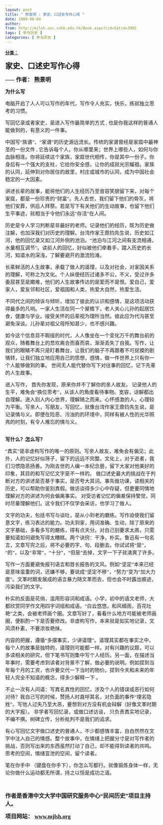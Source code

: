 ```yaml
---
layout: post
title: " 熊景明 : 家史、口述史写作心得 "
date: 1989-06-04
author: 
from: http://mjlsh.usc.cuhk.edu.hk/Book.aspx?cid=5&tid=3985
tags: [ 参与历史 ]
categories: [ 参与历史 ]
---
```


<div style="margin: 15px 10px 10px 0px;">
 <div>
  <span id="ctl00_ContentPlaceHolder1_chapter1_SubjectLabel" style="font-weight:bold;text-decoration:underline;">
   分类：
  </span>
 </div>
 <!--[if gte mso 9]><xml>
 <o:OfficeDocumentSettings>
  <o:AllowPNG/>
 </o:OfficeDocumentSettings>
</xml><![endif]-->
 <!--[if gte mso 9]><xml>
 <w:WordDocument>
  <w:View>Normal</w:View>
  <w:Zoom>0</w:Zoom>
  <w:TrackMoves/>
  <w:TrackFormatting/>
  <w:PunctuationKerning/>
  <w:ValidateAgainstSchemas/>
  <w:SaveIfXMLInvalid>false</w:SaveIfXMLInvalid>
  <w:IgnoreMixedContent>false</w:IgnoreMixedContent>
  <w:AlwaysShowPlaceholderText>false</w:AlwaysShowPlaceholderText>
  <w:DoNotPromoteQF/>
  <w:LidThemeOther>EN-US</w:LidThemeOther>
  <w:LidThemeAsian>ZH-CN</w:LidThemeAsian>
  <w:LidThemeComplexScript>X-NONE</w:LidThemeComplexScript>
  <w:Compatibility>
   <w:BreakWrappedTables/>
   <w:SnapToGridInCell/>
   <w:WrapTextWithPunct/>
   <w:UseAsianBreakRules/>
   <w:DontGrowAutofit/>
   <w:SplitPgBreakAndParaMark/>
   <w:EnableOpenTypeKerning/>
   <w:DontFlipMirrorIndents/>
   <w:OverrideTableStyleHps/>
   <w:UseFELayout/>
  </w:Compatibility>
  <m:mathPr>
   <m:mathFont m:val="Cambria Math"/>
   <m:brkBin m:val="before"/>
   <m:brkBinSub m:val="&#45;-"/>
   <m:smallFrac m:val="off"/>
   <m:dispDef/>
   <m:lMargin m:val="0"/>
   <m:rMargin m:val="0"/>
   <m:defJc m:val="centerGroup"/>
   <m:wrapIndent m:val="1440"/>
   <m:intLim m:val="subSup"/>
   <m:naryLim m:val="undOvr"/>
  </m:mathPr></w:WordDocument>
</xml><![endif]-->
 <!--[if gte mso 9]><xml>
 <w:LatentStyles DefLockedState="false" DefUnhideWhenUsed="true"
  DefSemiHidden="true" DefQFormat="false" DefPriority="99"
  LatentStyleCount="276">
  <w:LsdException Locked="false" Priority="0" SemiHidden="false"
   UnhideWhenUsed="false" QFormat="true" Name="Normal"/>
  <w:LsdException Locked="false" Priority="9" SemiHidden="false"
   UnhideWhenUsed="false" QFormat="true" Name="heading 1"/>
  <w:LsdException Locked="false" Priority="9" QFormat="true" Name="heading 2"/>
  <w:LsdException Locked="false" Priority="9" QFormat="true" Name="heading 3"/>
  <w:LsdException Locked="false" Priority="9" QFormat="true" Name="heading 4"/>
  <w:LsdException Locked="false" Priority="9" QFormat="true" Name="heading 5"/>
  <w:LsdException Locked="false" Priority="9" QFormat="true" Name="heading 6"/>
  <w:LsdException Locked="false" Priority="9" QFormat="true" Name="heading 7"/>
  <w:LsdException Locked="false" Priority="9" QFormat="true" Name="heading 8"/>
  <w:LsdException Locked="false" Priority="9" QFormat="true" Name="heading 9"/>
  <w:LsdException Locked="false" Priority="39" Name="toc 1"/>
  <w:LsdException Locked="false" Priority="39" Name="toc 2"/>
  <w:LsdException Locked="false" Priority="39" Name="toc 3"/>
  <w:LsdException Locked="false" Priority="39" Name="toc 4"/>
  <w:LsdException Locked="false" Priority="39" Name="toc 5"/>
  <w:LsdException Locked="false" Priority="39" Name="toc 6"/>
  <w:LsdException Locked="false" Priority="39" Name="toc 7"/>
  <w:LsdException Locked="false" Priority="39" Name="toc 8"/>
  <w:LsdException Locked="false" Priority="39" Name="toc 9"/>
  <w:LsdException Locked="false" Priority="35" QFormat="true" Name="caption"/>
  <w:LsdException Locked="false" Priority="10" SemiHidden="false"
   UnhideWhenUsed="false" QFormat="true" Name="Title"/>
  <w:LsdException Locked="false" Priority="1" Name="Default Paragraph Font"/>
  <w:LsdException Locked="false" Priority="11" SemiHidden="false"
   UnhideWhenUsed="false" QFormat="true" Name="Subtitle"/>
  <w:LsdException Locked="false" Priority="22" SemiHidden="false"
   UnhideWhenUsed="false" QFormat="true" Name="Strong"/>
  <w:LsdException Locked="false" Priority="20" SemiHidden="false"
   UnhideWhenUsed="false" QFormat="true" Name="Emphasis"/>
  <w:LsdException Locked="false" Priority="59" SemiHidden="false"
   UnhideWhenUsed="false" Name="Table Grid"/>
  <w:LsdException Locked="false" UnhideWhenUsed="false" Name="Placeholder Text"/>
  <w:LsdException Locked="false" Priority="1" SemiHidden="false"
   UnhideWhenUsed="false" QFormat="true" Name="No Spacing"/>
  <w:LsdException Locked="false" Priority="60" SemiHidden="false"
   UnhideWhenUsed="false" Name="Light Shading"/>
  <w:LsdException Locked="false" Priority="61" SemiHidden="false"
   UnhideWhenUsed="false" Name="Light List"/>
  <w:LsdException Locked="false" Priority="62" SemiHidden="false"
   UnhideWhenUsed="false" Name="Light Grid"/>
  <w:LsdException Locked="false" Priority="63" SemiHidden="false"
   UnhideWhenUsed="false" Name="Medium Shading 1"/>
  <w:LsdException Locked="false" Priority="64" SemiHidden="false"
   UnhideWhenUsed="false" Name="Medium Shading 2"/>
  <w:LsdException Locked="false" Priority="65" SemiHidden="false"
   UnhideWhenUsed="false" Name="Medium List 1"/>
  <w:LsdException Locked="false" Priority="66" SemiHidden="false"
   UnhideWhenUsed="false" Name="Medium List 2"/>
  <w:LsdException Locked="false" Priority="67" SemiHidden="false"
   UnhideWhenUsed="false" Name="Medium Grid 1"/>
  <w:LsdException Locked="false" Priority="68" SemiHidden="false"
   UnhideWhenUsed="false" Name="Medium Grid 2"/>
  <w:LsdException Locked="false" Priority="69" SemiHidden="false"
   UnhideWhenUsed="false" Name="Medium Grid 3"/>
  <w:LsdException Locked="false" Priority="70" SemiHidden="false"
   UnhideWhenUsed="false" Name="Dark List"/>
  <w:LsdException Locked="false" Priority="71" SemiHidden="false"
   UnhideWhenUsed="false" Name="Colorful Shading"/>
  <w:LsdException Locked="false" Priority="72" SemiHidden="false"
   UnhideWhenUsed="false" Name="Colorful List"/>
  <w:LsdException Locked="false" Priority="73" SemiHidden="false"
   UnhideWhenUsed="false" Name="Colorful Grid"/>
  <w:LsdException Locked="false" Priority="60" SemiHidden="false"
   UnhideWhenUsed="false" Name="Light Shading Accent 1"/>
  <w:LsdException Locked="false" Priority="61" SemiHidden="false"
   UnhideWhenUsed="false" Name="Light List Accent 1"/>
  <w:LsdException Locked="false" Priority="62" SemiHidden="false"
   UnhideWhenUsed="false" Name="Light Grid Accent 1"/>
  <w:LsdException Locked="false" Priority="63" SemiHidden="false"
   UnhideWhenUsed="false" Name="Medium Shading 1 Accent 1"/>
  <w:LsdException Locked="false" Priority="64" SemiHidden="false"
   UnhideWhenUsed="false" Name="Medium Shading 2 Accent 1"/>
  <w:LsdException Locked="false" Priority="65" SemiHidden="false"
   UnhideWhenUsed="false" Name="Medium List 1 Accent 1"/>
  <w:LsdException Locked="false" UnhideWhenUsed="false" Name="Revision"/>
  <w:LsdException Locked="false" Priority="34" SemiHidden="false"
   UnhideWhenUsed="false" QFormat="true" Name="List Paragraph"/>
  <w:LsdException Locked="false" Priority="29" SemiHidden="false"
   UnhideWhenUsed="false" QFormat="true" Name="Quote"/>
  <w:LsdException Locked="false" Priority="30" SemiHidden="false"
   UnhideWhenUsed="false" QFormat="true" Name="Intense Quote"/>
  <w:LsdException Locked="false" Priority="66" SemiHidden="false"
   UnhideWhenUsed="false" Name="Medium List 2 Accent 1"/>
  <w:LsdException Locked="false" Priority="67" SemiHidden="false"
   UnhideWhenUsed="false" Name="Medium Grid 1 Accent 1"/>
  <w:LsdException Locked="false" Priority="68" SemiHidden="false"
   UnhideWhenUsed="false" Name="Medium Grid 2 Accent 1"/>
  <w:LsdException Locked="false" Priority="69" SemiHidden="false"
   UnhideWhenUsed="false" Name="Medium Grid 3 Accent 1"/>
  <w:LsdException Locked="false" Priority="70" SemiHidden="false"
   UnhideWhenUsed="false" Name="Dark List Accent 1"/>
  <w:LsdException Locked="false" Priority="71" SemiHidden="false"
   UnhideWhenUsed="false" Name="Colorful Shading Accent 1"/>
  <w:LsdException Locked="false" Priority="72" SemiHidden="false"
   UnhideWhenUsed="false" Name="Colorful List Accent 1"/>
  <w:LsdException Locked="false" Priority="73" SemiHidden="false"
   UnhideWhenUsed="false" Name="Colorful Grid Accent 1"/>
  <w:LsdException Locked="false" Priority="60" SemiHidden="false"
   UnhideWhenUsed="false" Name="Light Shading Accent 2"/>
  <w:LsdException Locked="false" Priority="61" SemiHidden="false"
   UnhideWhenUsed="false" Name="Light List Accent 2"/>
  <w:LsdException Locked="false" Priority="62" SemiHidden="false"
   UnhideWhenUsed="false" Name="Light Grid Accent 2"/>
  <w:LsdException Locked="false" Priority="63" SemiHidden="false"
   UnhideWhenUsed="false" Name="Medium Shading 1 Accent 2"/>
  <w:LsdException Locked="false" Priority="64" SemiHidden="false"
   UnhideWhenUsed="false" Name="Medium Shading 2 Accent 2"/>
  <w:LsdException Locked="false" Priority="65" SemiHidden="false"
   UnhideWhenUsed="false" Name="Medium List 1 Accent 2"/>
  <w:LsdException Locked="false" Priority="66" SemiHidden="false"
   UnhideWhenUsed="false" Name="Medium List 2 Accent 2"/>
  <w:LsdException Locked="false" Priority="67" SemiHidden="false"
   UnhideWhenUsed="false" Name="Medium Grid 1 Accent 2"/>
  <w:LsdException Locked="false" Priority="68" SemiHidden="false"
   UnhideWhenUsed="false" Name="Medium Grid 2 Accent 2"/>
  <w:LsdException Locked="false" Priority="69" SemiHidden="false"
   UnhideWhenUsed="false" Name="Medium Grid 3 Accent 2"/>
  <w:LsdException Locked="false" Priority="70" SemiHidden="false"
   UnhideWhenUsed="false" Name="Dark List Accent 2"/>
  <w:LsdException Locked="false" Priority="71" SemiHidden="false"
   UnhideWhenUsed="false" Name="Colorful Shading Accent 2"/>
  <w:LsdException Locked="false" Priority="72" SemiHidden="false"
   UnhideWhenUsed="false" Name="Colorful List Accent 2"/>
  <w:LsdException Locked="false" Priority="73" SemiHidden="false"
   UnhideWhenUsed="false" Name="Colorful Grid Accent 2"/>
  <w:LsdException Locked="false" Priority="60" SemiHidden="false"
   UnhideWhenUsed="false" Name="Light Shading Accent 3"/>
  <w:LsdException Locked="false" Priority="61" SemiHidden="false"
   UnhideWhenUsed="false" Name="Light List Accent 3"/>
  <w:LsdException Locked="false" Priority="62" SemiHidden="false"
   UnhideWhenUsed="false" Name="Light Grid Accent 3"/>
  <w:LsdException Locked="false" Priority="63" SemiHidden="false"
   UnhideWhenUsed="false" Name="Medium Shading 1 Accent 3"/>
  <w:LsdException Locked="false" Priority="64" SemiHidden="false"
   UnhideWhenUsed="false" Name="Medium Shading 2 Accent 3"/>
  <w:LsdException Locked="false" Priority="65" SemiHidden="false"
   UnhideWhenUsed="false" Name="Medium List 1 Accent 3"/>
  <w:LsdException Locked="false" Priority="66" SemiHidden="false"
   UnhideWhenUsed="false" Name="Medium List 2 Accent 3"/>
  <w:LsdException Locked="false" Priority="67" SemiHidden="false"
   UnhideWhenUsed="false" Name="Medium Grid 1 Accent 3"/>
  <w:LsdException Locked="false" Priority="68" SemiHidden="false"
   UnhideWhenUsed="false" Name="Medium Grid 2 Accent 3"/>
  <w:LsdException Locked="false" Priority="69" SemiHidden="false"
   UnhideWhenUsed="false" Name="Medium Grid 3 Accent 3"/>
  <w:LsdException Locked="false" Priority="70" SemiHidden="false"
   UnhideWhenUsed="false" Name="Dark List Accent 3"/>
  <w:LsdException Locked="false" Priority="71" SemiHidden="false"
   UnhideWhenUsed="false" Name="Colorful Shading Accent 3"/>
  <w:LsdException Locked="false" Priority="72" SemiHidden="false"
   UnhideWhenUsed="false" Name="Colorful List Accent 3"/>
  <w:LsdException Locked="false" Priority="73" SemiHidden="false"
   UnhideWhenUsed="false" Name="Colorful Grid Accent 3"/>
  <w:LsdException Locked="false" Priority="60" SemiHidden="false"
   UnhideWhenUsed="false" Name="Light Shading Accent 4"/>
  <w:LsdException Locked="false" Priority="61" SemiHidden="false"
   UnhideWhenUsed="false" Name="Light List Accent 4"/>
  <w:LsdException Locked="false" Priority="62" SemiHidden="false"
   UnhideWhenUsed="false" Name="Light Grid Accent 4"/>
  <w:LsdException Locked="false" Priority="63" SemiHidden="false"
   UnhideWhenUsed="false" Name="Medium Shading 1 Accent 4"/>
  <w:LsdException Locked="false" Priority="64" SemiHidden="false"
   UnhideWhenUsed="false" Name="Medium Shading 2 Accent 4"/>
  <w:LsdException Locked="false" Priority="65" SemiHidden="false"
   UnhideWhenUsed="false" Name="Medium List 1 Accent 4"/>
  <w:LsdException Locked="false" Priority="66" SemiHidden="false"
   UnhideWhenUsed="false" Name="Medium List 2 Accent 4"/>
  <w:LsdException Locked="false" Priority="67" SemiHidden="false"
   UnhideWhenUsed="false" Name="Medium Grid 1 Accent 4"/>
  <w:LsdException Locked="false" Priority="68" SemiHidden="false"
   UnhideWhenUsed="false" Name="Medium Grid 2 Accent 4"/>
  <w:LsdException Locked="false" Priority="69" SemiHidden="false"
   UnhideWhenUsed="false" Name="Medium Grid 3 Accent 4"/>
  <w:LsdException Locked="false" Priority="70" SemiHidden="false"
   UnhideWhenUsed="false" Name="Dark List Accent 4"/>
  <w:LsdException Locked="false" Priority="71" SemiHidden="false"
   UnhideWhenUsed="false" Name="Colorful Shading Accent 4"/>
  <w:LsdException Locked="false" Priority="72" SemiHidden="false"
   UnhideWhenUsed="false" Name="Colorful List Accent 4"/>
  <w:LsdException Locked="false" Priority="73" SemiHidden="false"
   UnhideWhenUsed="false" Name="Colorful Grid Accent 4"/>
  <w:LsdException Locked="false" Priority="60" SemiHidden="false"
   UnhideWhenUsed="false" Name="Light Shading Accent 5"/>
  <w:LsdException Locked="false" Priority="61" SemiHidden="false"
   UnhideWhenUsed="false" Name="Light List Accent 5"/>
  <w:LsdException Locked="false" Priority="62" SemiHidden="false"
   UnhideWhenUsed="false" Name="Light Grid Accent 5"/>
  <w:LsdException Locked="false" Priority="63" SemiHidden="false"
   UnhideWhenUsed="false" Name="Medium Shading 1 Accent 5"/>
  <w:LsdException Locked="false" Priority="64" SemiHidden="false"
   UnhideWhenUsed="false" Name="Medium Shading 2 Accent 5"/>
  <w:LsdException Locked="false" Priority="65" SemiHidden="false"
   UnhideWhenUsed="false" Name="Medium List 1 Accent 5"/>
  <w:LsdException Locked="false" Priority="66" SemiHidden="false"
   UnhideWhenUsed="false" Name="Medium List 2 Accent 5"/>
  <w:LsdException Locked="false" Priority="67" SemiHidden="false"
   UnhideWhenUsed="false" Name="Medium Grid 1 Accent 5"/>
  <w:LsdException Locked="false" Priority="68" SemiHidden="false"
   UnhideWhenUsed="false" Name="Medium Grid 2 Accent 5"/>
  <w:LsdException Locked="false" Priority="69" SemiHidden="false"
   UnhideWhenUsed="false" Name="Medium Grid 3 Accent 5"/>
  <w:LsdException Locked="false" Priority="70" SemiHidden="false"
   UnhideWhenUsed="false" Name="Dark List Accent 5"/>
  <w:LsdException Locked="false" Priority="71" SemiHidden="false"
   UnhideWhenUsed="false" Name="Colorful Shading Accent 5"/>
  <w:LsdException Locked="false" Priority="72" SemiHidden="false"
   UnhideWhenUsed="false" Name="Colorful List Accent 5"/>
  <w:LsdException Locked="false" Priority="73" SemiHidden="false"
   UnhideWhenUsed="false" Name="Colorful Grid Accent 5"/>
  <w:LsdException Locked="false" Priority="60" SemiHidden="false"
   UnhideWhenUsed="false" Name="Light Shading Accent 6"/>
  <w:LsdException Locked="false" Priority="61" SemiHidden="false"
   UnhideWhenUsed="false" Name="Light List Accent 6"/>
  <w:LsdException Locked="false" Priority="62" SemiHidden="false"
   UnhideWhenUsed="false" Name="Light Grid Accent 6"/>
  <w:LsdException Locked="false" Priority="63" SemiHidden="false"
   UnhideWhenUsed="false" Name="Medium Shading 1 Accent 6"/>
  <w:LsdException Locked="false" Priority="64" SemiHidden="false"
   UnhideWhenUsed="false" Name="Medium Shading 2 Accent 6"/>
  <w:LsdException Locked="false" Priority="65" SemiHidden="false"
   UnhideWhenUsed="false" Name="Medium List 1 Accent 6"/>
  <w:LsdException Locked="false" Priority="66" SemiHidden="false"
   UnhideWhenUsed="false" Name="Medium List 2 Accent 6"/>
  <w:LsdException Locked="false" Priority="67" SemiHidden="false"
   UnhideWhenUsed="false" Name="Medium Grid 1 Accent 6"/>
  <w:LsdException Locked="false" Priority="68" SemiHidden="false"
   UnhideWhenUsed="false" Name="Medium Grid 2 Accent 6"/>
  <w:LsdException Locked="false" Priority="69" SemiHidden="false"
   UnhideWhenUsed="false" Name="Medium Grid 3 Accent 6"/>
  <w:LsdException Locked="false" Priority="70" SemiHidden="false"
   UnhideWhenUsed="false" Name="Dark List Accent 6"/>
  <w:LsdException Locked="false" Priority="71" SemiHidden="false"
   UnhideWhenUsed="false" Name="Colorful Shading Accent 6"/>
  <w:LsdException Locked="false" Priority="72" SemiHidden="false"
   UnhideWhenUsed="false" Name="Colorful List Accent 6"/>
  <w:LsdException Locked="false" Priority="73" SemiHidden="false"
   UnhideWhenUsed="false" Name="Colorful Grid Accent 6"/>
  <w:LsdException Locked="false" Priority="19" SemiHidden="false"
   UnhideWhenUsed="false" QFormat="true" Name="Subtle Emphasis"/>
  <w:LsdException Locked="false" Priority="21" SemiHidden="false"
   UnhideWhenUsed="false" QFormat="true" Name="Intense Emphasis"/>
  <w:LsdException Locked="false" Priority="31" SemiHidden="false"
   UnhideWhenUsed="false" QFormat="true" Name="Subtle Reference"/>
  <w:LsdException Locked="false" Priority="32" SemiHidden="false"
   UnhideWhenUsed="false" QFormat="true" Name="Intense Reference"/>
  <w:LsdException Locked="false" Priority="33" SemiHidden="false"
   UnhideWhenUsed="false" QFormat="true" Name="Book Title"/>
  <w:LsdException Locked="false" Priority="37" Name="Bibliography"/>
  <w:LsdException Locked="false" Priority="39" QFormat="true" Name="TOC Heading"/>
 </w:LatentStyles>
</xml><![endif]-->
 <!--[if gte mso 10]>
<style>
 /* Style Definitions */
table.MsoNormalTable
	{mso-style-name:"Table Normal";
	mso-tstyle-rowband-size:0;
	mso-tstyle-colband-size:0;
	mso-style-noshow:yes;
	mso-style-priority:99;
	mso-style-parent:"";
	mso-padding-alt:0in 5.4pt 0in 5.4pt;
	mso-para-margin:0in;
	mso-para-margin-bottom:.0001pt;
	mso-pagination:widow-orphan;
	font-size:12.0pt;
	font-family:Cambria;
	mso-ascii-font-family:Cambria;
	mso-ascii-theme-font:minor-latin;
	mso-hansi-font-family:Cambria;
	mso-hansi-theme-font:minor-latin;
	mso-font-kerning:1.0pt;
	mso-fareast-language:ZH-CN;}
</style>
<![endif]-->
 <!--StartFragment-->
 <p class="MsoNormal">
  <span style="font-family:宋体">
   <font size="4">
    <b>
    </b>
   </font>
  </span>
 </p>
 <p class="MsoNormal">
  <b>
   <span lang="ZH-CN" style="font-family: 宋体;">
    <font size="5">
     家史、口述史写作心得
    </font>
   </span>
  </b>
  <b style="font-size: large;">
   <span style="font-family:宋体">
    <o:p>
    </o:p>
   </span>
  </b>
 </p>
 <p class="MsoNormal">
  <b>
   <span style="font-family:宋体">
    <font size="4">
    </font>
   </span>
  </b>
 </p>
 <p class="MsoNormal">
  <font size="4">
   <b>
    <span style="font-family:宋体">
     -----
     <span lang="ZH-CN">
      作者：
     </span>
    </span>
    <span lang="ZH-CN" style="font-family: 宋体;">
     熊景明
    </span>
   </b>
  </font>
  <b style="font-size: medium;">
   <span style="font-family:宋体">
    <o:p>
    </o:p>
   </span>
  </b>
 </p>
 <p class="MsoNormal">
  <span style="font-family:宋体">
   <font size="3">
    <b>
    </b>
   </font>
  </span>
 </p>
 <p class="MsoNormal">
  <font size="3">
   <span lang="ZH-CN" style="font-family:宋体">
    <b>
     为什么写
    </b>
   </span>
   <span style="font-family:宋体">
    <o:p>
    </o:p>
   </span>
  </font>
 </p>
 <p class="MsoNormal">
  <span style="font-family:宋体">
   <font size="3">
   </font>
  </span>
 </p>
 <p class="MsoNormal">
  <font size="3">
   <span lang="ZH-CN" style="font-family:宋体">
    电脑开启了人人可以写作的年代，写作令人充实，快乐，练就独立思考的习惯。
   </span>
   <span style="font-family:宋体">
    <o:p>
    </o:p>
   </span>
  </font>
 </p>
 <p class="MsoNormal">
  <font size="3">
   <span lang="ZH-CN" style="font-family:宋体">
    写回忆录或者家史，是进入写作最简单的方式
   </span>
   <span style="font-family:宋体">
    ,
    <span lang="ZH-CN">
     也是你我这样的普通人能做到的，有意义的一件事。
    </span>
    <o:p>
    </o:p>
   </span>
  </font>
 </p>
 <p class="MsoNormal">
  <span style="font-family:宋体">
   <font size="3">
   </font>
  </span>
 </p>
 <p class="MsoNormal">
  <font size="3">
   <span lang="ZH-CN" style="font-family:宋体">
    中国写“族谱”、“家谱”的历史源远流长。传统的家谱曾经是家庭中最神圣的一份文件
   </span>
   <span style="font-family:宋体">
    ,
    <span lang="ZH-CN">
     它告诉每个人，你从哪里来；世界上哪些人，如何与你血脉相连。你将延续这个家族，家庭世代相传，你是其中一份子。你身后有一个强大的支柱，它给你安全感，让你的成就光宗耀祖。家族的认同，延伸到对你居住的故里，村庄或城市的认同，成为中国社会稳定的一大因素。
    </span>
    <o:p>
    </o:p>
   </span>
  </font>
 </p>
 <p class="MsoNormal">
  <span style="font-family:宋体">
   <font size="3">
   </font>
  </span>
 </p>
 <p class="MsoNormal">
  <font size="3">
   <span lang="ZH-CN" style="font-family:宋体">
    讲述长辈的故事，能将他们的人生经历乃至音容笑貌留下来，对每个家庭，都是一份珍贵的“财富”。先人去世，我们留下他们的骨灰，将他们安葬，供后人拜祭。若是写下有关他们的生动故事，也留下他们生平事迹，就相当于令他们永远“存活”在人间。
   </span>
   <span style="font-family:宋体">
    <o:p>
    </o:p>
   </span>
  </font>
 </p>
 <p class="MsoNormal">
  <span style="font-family:宋体">
   <font size="3">
   </font>
  </span>
 </p>
 <p class="MsoNormal">
  <font size="3">
   <span lang="ZH-CN" style="font-family:宋体">
    历史是令人学习判断是非最好的老师。记录他们的经历，既为历史做注解，也加深我们对历史的理解。台湾作家王鼎钧先生说，历史如江河，他的回忆录又如江河外侧的池泊。“池泊与江河之间有支流相通，水量相互调节”。读前人的回忆，好似被他们牵着手，踏入历史的长河，知道水的深浅，了解要避开的激流险滩。
   </span>
   <span style="font-family:宋体">
    <o:p>
    </o:p>
   </span>
  </font>
 </p>
 <p class="MsoNormal">
  <span style="font-family:宋体">
   <font size="3">
   </font>
  </span>
 </p>
 <p class="MsoNormal">
  <font size="3">
   <span lang="ZH-CN" style="font-family:宋体">
    长辈鲜活的人生故事，承载了做人的道理，以及对社会，对家国关系的理解，可称之为文化。个人纵使经历过诸多不公，不义，受过许多委屈甚至是磨难，他们的人生故事传达的是爱而不是恨。爱自己，爱家人，爱友邻和社区，爱祖国和人类，热爱大自然，热爱生活。
   </span>
   <span style="font-family:宋体">
    <o:p>
    </o:p>
   </span>
  </font>
 </p>
 <p class="MsoNormal">
  <span style="font-family:宋体">
   <font size="3">
   </font>
  </span>
 </p>
 <p class="MsoNormal">
  <font size="3">
   <span lang="ZH-CN" style="font-family:宋体">
    不同代之间的倾诉与倾听，增加了彼此的认识和感情，是这项活动获得最多的凡响。一家人生活在同一个屋檐下，老人关心儿孙的起居饮食，健康与学业。接受关怀的后辈视为理所当然。彼此应为代沟甚至避免深谈。儿孙辈对祖父母所知甚少，也不感兴趣。
   </span>
   <span style="font-family:宋体">
    <o:p>
    </o:p>
   </span>
  </font>
 </p>
 <p class="MsoListParagraph" style="margin-left:55.0pt;text-indent:0in;mso-char-indent-count:
0">
  <span style="font-family:宋体">
   <font size="3">
   </font>
  </span>
 </p>
 <p class="MsoNormal">
  <font size="3">
   <span lang="ZH-CN" style="font-family:宋体">
    如今这个信息目不暇接的时代，人人像坐在一个变化万千的舞台前的观众，随着舞台上的悲欢离合而喜而哀，渐渐丢失了自我。写作，让我们的眼睛不再只是盯着舞台，让我们的脑子不再跟着不可捉摸的剧情转，让我们独立地应用自己的思想，感情，做一件世界上只有你一个人能够做到的事。
世间无人能代替你写下对往事的回忆，记下先辈的人生故事。
   </span>
   <span style="font-family:宋体">
    <o:p>
    </o:p>
   </span>
  </font>
 </p>
 <p class="MsoNormal">
  <span style="font-family:宋体">
   <font size="3">
   </font>
  </span>
 </p>
 <p class="MsoNormal">
  <font size="3">
   <span lang="ZH-CN" style="font-family:宋体">
    进入写作， 首先你发现，原来你并不了解你的亲人故友。
记录他人的生平，难免会“换位思考”，从该人的角度看待事物。宽容，谅解都出自理解。进入别人内心世界，理解随之而来。心怀感激的人，心理较为平衡。写亲人，写朋友，写回忆，就像台湾作家王鼎钧先生说，是记录情与义。即便在险恶、污浊的的环境中，同样有被人性的光华照亮的时刻，有令人难忘的情与义。
   </span>
   <span style="font-family:宋体">
    <br/>
    <!--[if !supportLineBreakNewLine]-->
    <br/>
    <!--[endif]-->
    <o:p>
    </o:p>
   </span>
  </font>
 </p>
 <p class="MsoNormal">
  <font size="3">
   <span lang="ZH-CN" style="font-family: 宋体;">
    <b>
     写什么？怎么写？
    </b>
   </span>
   <i>
    <span style="font-family:宋体">
     <o:p>
     </o:p>
    </span>
   </i>
  </font>
 </p>
 <p class="MsoNormal">
  <span style="font-family:宋体">
   <font size="3">
   </font>
  </span>
 </p>
 <p class="MsoNormal">
  <font size="3">
   <span lang="ZH-CN" style="font-family:宋体">
    “真实”是非虚构写作的唯一的原则。写亲人故友，难免会有偏见；此外，人的记忆好似筛子，留下的远远不完整。文化上，对于逝者，我们习惯隐恶扬善。为刚去世的人编一本纪念册，留下大家对他美好的印象，其目的和写记忆文字是不一样的。
做口述史最大的挑战在于判断对方的讲述是否基于事实，是否夸大其词。事先做功课，读相关的历史，可以帮助你鉴别真假。做访谈得多少心中存疑，但更要同情地理解对方的讲述为何会偏离事实。
对受访者记忆的偏差保持警觉，同时尽量理解他们。这令我们不仅学会采访，也学习了做人。
   </span>
   <span style="font-family:宋体">
    <o:p>
    </o:p>
   </span>
  </font>
 </p>
 <p class="MsoNormal">
  <span style="font-family:宋体">
   <font size="3">
   </font>
  </span>
 </p>
 <p class="MsoNormal">
  <font size="3">
   <span lang="ZH-CN" style="font-family:宋体">
    文字的功夫，包括书写与谈吐，是从小到老的磨练。写作迫使我们留意文字，练习表达的能力。功夫到家，用词准确、生动，除了原来的文字基础，多看多写的磨练，得有点天分。对自己别要求太高，只需要知道如何避免写得太糟糕。两个诀窍：干净，朴实。鲁迅有一句名言，文章写完之后，将不必要的字、句、段删去。你试试将“是”，“的”，以及“非常”，“十分”，“但是”去掉，文字一下子就清爽了许多。
   </span>
   <span style="font-family:宋体">
    <o:p>
    </o:p>
   </span>
  </font>
 </p>
 <p class="MsoNormal">
  <span style="font-family:宋体">
   <font size="3">
   </font>
  </span>
 </p>
 <p class="MsoNormal">
  <font size="3">
   <span lang="ZH-CN" style="font-family:宋体">
    写作一方面要避免报刊语言和首长报告的文风。例如“坚定”本来已经是意味蛮重的词，还嫌不够，要说成“坚定不移”，“努力”变为“加大力度”。文革时期发展成的语言暴力随文革而去，但也会不时露出痕迹，污染我们的文字。
   </span>
   <span style="font-family:宋体">
    <o:p>
    </o:p>
   </span>
  </font>
 </p>
 <p class="MsoNormal">
  <span style="font-family:宋体">
   <font size="3">
   </font>
  </span>
 </p>
 <p class="MsoNormal">
  <font size="3">
   <span lang="ZH-CN" style="font-family:宋体">
    朴实的反面是花俏，滥用形容词和成语。小学，初中的语文老师，大都欣赏同学作文用四字词组和成语。“白云悠悠，和风细雨，百花吐艳”之类，会被老师画个圈。文章写好了，看看什么地方可能被老师画圈，便斟酌一下是否要修改。非虚构写作，本来就是如实地记录，文风须朴素，不要浓妆艳抹。
   </span>
   <span style="font-family:宋体">
    <o:p>
    </o:p>
   </span>
  </font>
 </p>
 <p class="MsoNormal">
  <span style="font-family:宋体">
   <font size="3">
   </font>
  </span>
 </p>
 <p class="MsoNormal">
  <font size="3">
   <span lang="ZH-CN" style="font-family:宋体">
    内容的把握，遵循“多摆事实，少讲道理”。道理其实都在事实之中，每个人的故事是独特的，道理则可能都一样。对有兴趣的议题，可以多读相关的研究，但下笔书写则集中写个人经历。另一面，在描述当年事时，需要考虑到读者对背景不了解，做必要的说明。例如提到当年每个月的工资，也许要交代一下当时的物价。提到今天和未来的年轻人完全不知道的概念，得多少解释一下
。
   </span>
   <span style="font-family:宋体">
    <o:p>
    </o:p>
   </span>
  </font>
 </p>
 <p class="MsoNormal">
  <span style="font-family:宋体">
   <font size="3">
   </font>
  </span>
 </p>
 <p class="MsoNormal">
  <font size="3">
   <span lang="ZH-CN" style="font-family:宋体">
    不止一次有人问道：写真名真性的回忆，涉及个人的错误或恶行如何对待？我自己写的时候，赞扬人时直呼其名，对负面的事件“埋名隐姓”。写他人过失乃至大恶，要想到对方没有机会辩解（好像文革时期的大字报）。
非学者写回忆录，或做口述访谈， 只负责真实地记录，不编不撰。树碑立传，分析批判不是我们的追求。
   </span>
   <span style="font-family:
宋体">
    <o:p>
    </o:p>
   </span>
  </font>
 </p>
 <p class="MsoNormal">
  <span style="font-family:宋体">
   <font size="3">
   </font>
  </span>
 </p>
 <p class="MsoNormal">
  <font size="3">
   <span lang="ZH-CN" style="font-family:宋体">
    有心写回忆文字做口述史的普通人，不少都感情丰富，自自然然在文字中注入自己的情感。整个故事中，在情绪上把握分寸是对写作者的挑战，否则写出来的东西虽然打动了自己，却不能得到读者的共鸣。思考的空间，情绪宣泄的空间，留个读者。
   </span>
   <span style="font-family:宋体">
    <o:p>
    </o:p>
   </span>
  </font>
 </p>
 <p class="MsoNormal">
  <span style="font-family:宋体">
   <font size="3">
    <o:p>
    </o:p>
   </font>
  </span>
 </p>
 <p class="MsoNormal">
  <font size="3">
   <span lang="ZH-CN" style="font-family:宋体">
    笔在你手中 （键盘在你手下），你怎么写都行。就像锻炼身体一样，无论你做什么运动都无所谓，持之以恒是成功之道。
   </span>
   <span style="font-family:宋体">
    <o:p>
    </o:p>
   </span>
  </font>
 </p>
 <p class="MsoNormal">
  <span style="font-family:宋体">
   <b>
    <font size="3">
    </font>
   </b>
  </span>
 </p>
 <p class="MsoNormal">
  <b>
   <font size="4">
    <br/>
   </font>
  </b>
 </p>
 <p class="MsoNormal">
  <b>
   <font size="4">
    <span lang="ZH-CN" style="font-family:宋体">
     作者是香港中文大学中国研究服务中心“民间历史”项目主持人。
    </span>
    <span style="font-family:宋体">
     <o:p>
     </o:p>
    </span>
   </font>
  </b>
 </p>
 <b>
  <font size="4">
   <span lang="ZH-CN" style="font-family: 宋体;">
    项目网站：
   </span>
   <span style="font-family: 宋体;">
    <a href="http://www.mjlsh.org">
     www.mjlsh.org
    </a>
   </span>
  </font>
 </b>
 <!--EndFragment-->
</div>

